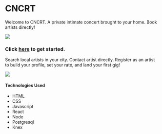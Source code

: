 # CNCRT

Welcome to CNCRT. A private intimate concert brought to your home. Book artists directly!

![](iPlan%20Homepage.png)

### Click [here](https://cncrt.now.sh/) to get started.

Search local artists in your city. Contact artist directly. Register as an artist to build your profile, set your rate, and land your first gig!

![](iPlan%20TripHomePage.png)

#### Technologies Used
* HTML
* CSS
* Javascript
* React
* Node
* Postgresql
* Knex



